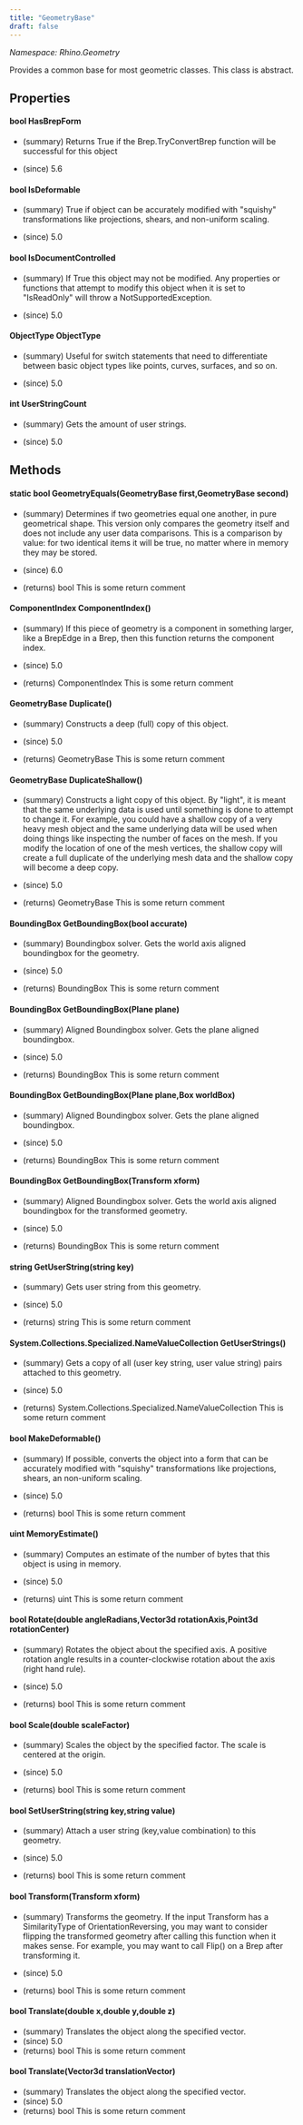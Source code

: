 ```yaml
---
title: "GeometryBase"
draft: false
---
```


*Namespace: Rhino.Geometry*

   Provides a common base for most geometric classes. This class is abstract.
   
## Properties
#### bool HasBrepForm
- (summary) 
     Returns True if the Brep.TryConvertBrep function will be successful for this object
     
- (since) 5.6
#### bool IsDeformable
- (summary) 
     True if object can be accurately modified with "squishy" transformations like
     projections, shears, and non-uniform scaling.
     
- (since) 5.0
#### bool IsDocumentControlled
- (summary) 
     If True this object may not be modified. Any properties or functions that attempt
     to modify this object when it is set to "IsReadOnly" will throw a NotSupportedException.
     
- (since) 5.0
#### ObjectType ObjectType
- (summary) 
     Useful for switch statements that need to differentiate between
     basic object types like points, curves, surfaces, and so on.
     
- (since) 5.0
#### int UserStringCount
- (summary) 
     Gets the amount of user strings.
     
- (since) 5.0
## Methods
#### static bool GeometryEquals(GeometryBase first,GeometryBase second)
- (summary) 
     Determines if two geometries equal one another, in pure geometrical shape.
     This version only compares the geometry itself and does not include any user
     data comparisons.
     This is a comparison by value: for two identical items it will be true, no matter
     where in memory they may be stored.
     
- (since) 6.0
- (returns) bool This is some return comment
#### ComponentIndex ComponentIndex()
- (summary) 
     If this piece of geometry is a component in something larger, like a BrepEdge
     in a Brep, then this function returns the component index.
     
- (since) 5.0
- (returns) ComponentIndex This is some return comment
#### GeometryBase Duplicate()
- (summary) 
     Constructs a deep (full) copy of this object.
     
- (since) 5.0
- (returns) GeometryBase This is some return comment
#### GeometryBase DuplicateShallow()
- (summary) 
     Constructs a light copy of this object. By "light", it is meant that the same
     underlying data is used until something is done to attempt to change it. For example,
     you could have a shallow copy of a very heavy mesh object and the same underlying
     data will be used when doing things like inspecting the number of faces on the mesh.
     If you modify the location of one of the mesh vertices, the shallow copy will create
     a full duplicate of the underlying mesh data and the shallow copy will become a
     deep copy.
     
- (since) 5.0
- (returns) GeometryBase This is some return comment
#### BoundingBox GetBoundingBox(bool accurate)
- (summary) 
     Boundingbox solver. Gets the world axis aligned boundingbox for the geometry.
     
- (since) 5.0
- (returns) BoundingBox This is some return comment
#### BoundingBox GetBoundingBox(Plane plane)
- (summary) 
     Aligned Boundingbox solver. Gets the plane aligned boundingbox.
     
- (since) 5.0
- (returns) BoundingBox This is some return comment
#### BoundingBox GetBoundingBox(Plane plane,Box worldBox)
- (summary) 
     Aligned Boundingbox solver. Gets the plane aligned boundingbox.
     
- (since) 5.0
- (returns) BoundingBox This is some return comment
#### BoundingBox GetBoundingBox(Transform xform)
- (summary) 
     Aligned Boundingbox solver. Gets the world axis aligned boundingbox for the transformed geometry.
     
- (since) 5.0
- (returns) BoundingBox This is some return comment
#### string GetUserString(string key)
- (summary) 
     Gets user string from this geometry.
     
- (since) 5.0
- (returns) string This is some return comment
#### System.Collections.Specialized.NameValueCollection GetUserStrings()
- (summary) 
     Gets a copy of all (user key string, user value string) pairs attached to this geometry.
     
- (since) 5.0
- (returns) System.Collections.Specialized.NameValueCollection This is some return comment
#### bool MakeDeformable()
- (summary) 
     If possible, converts the object into a form that can be accurately modified
     with "squishy" transformations like projections, shears, an non-uniform scaling.
     
- (since) 5.0
- (returns) bool This is some return comment
#### uint MemoryEstimate()
- (summary) 
     Computes an estimate of the number of bytes that this object is using in memory.
     
- (since) 5.0
- (returns) uint This is some return comment
#### bool Rotate(double angleRadians,Vector3d rotationAxis,Point3d rotationCenter)
- (summary) 
     Rotates the object about the specified axis. A positive rotation 
     angle results in a counter-clockwise rotation about the axis (right hand rule).
     
- (since) 5.0
- (returns) bool This is some return comment
#### bool Scale(double scaleFactor)
- (summary) 
     Scales the object by the specified factor. The scale is centered at the origin.
     
- (since) 5.0
- (returns) bool This is some return comment
#### bool SetUserString(string key,string value)
- (summary) 
     Attach a user string (key,value combination) to this geometry.
     
- (since) 5.0
- (returns) bool This is some return comment
#### bool Transform(Transform xform)
- (summary) 
     Transforms the geometry. If the input Transform has a SimilarityType of
     OrientationReversing, you may want to consider flipping the transformed
     geometry after calling this function when it makes sense. For example,
     you may want to call Flip() on a Brep after transforming it.
     
- (since) 5.0
- (returns) bool This is some return comment
#### bool Translate(double x,double y,double z)
- (summary) Translates the object along the specified vector.
- (since) 5.0
- (returns) bool This is some return comment
#### bool Translate(Vector3d translationVector)
- (summary) Translates the object along the specified vector.
- (since) 5.0
- (returns) bool This is some return comment
